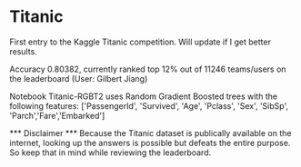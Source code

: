 # Titanic
First entry to the Kaggle Titanic competition. Will update if I get better results.

Accuracy 0.80382, currently ranked top 12% out of 11246 teams/users on the leaderboard (User: Gilbert Jiang)

Notebook Titanic-RGBT2 uses Random Gradient Boosted trees with the following features:
['PassengerId', 'Survived', 'Age', 'Pclass', 'Sex', 'SibSp', 'Parch','Fare','Embarked']

*** Disclaimer ***
Because the Titanic dataset is publically available on the internet, looking up the answers is possible but defeats the entire purpose. So keep that in mind while reviewing the leaderboard.